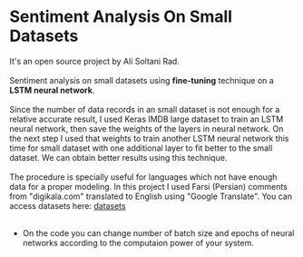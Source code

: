# Sentiment Analysis On Small Datasets
It's an open source project by Ali Soltani Rad.  <br/><br/>Sentiment analysis on small datasets using <b>fine-tuning</b> technique on a <b>LSTM neural network</b>.  <br/><br/>
Since the number of data records in an small dataset is not enough for a relative accurate result, I used Keras IMDB large dataset to train an LSTM neural network, then save the weights of the layers in neural network. On the next step I used that weights to train another LSTM neural network this time for small dataset with one additional layer to fit better to the small dataset. We can obtain better results using this technique.  <br/><br/>
The procedure is specially useful for languages which not have enough data for a proper modeling. In this project I used Farsi (Persian) comments from "digikala.com" translated to English using "Google Translate". You can access datasets here: [datasets](https://github.com/alisoltanirad/Sentiment-Analysis-Farsi-Dataset)  <br/><br/>
* On the code you can change number of batch size and epochs of neural networks according to the computaion power of your system.  <br/><br/>
